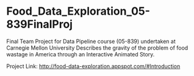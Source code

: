 # Food_Data_Exploration_05-839FinalProj
Final Team Project for Data Pipeline course (05-839) undertaken at Carnegie Mellon University
Describes the gravity of the problem of food wastage in America through an Interactive Animated Story.

Project Link: http://food-data-exploration.appspot.com/#Introduction
